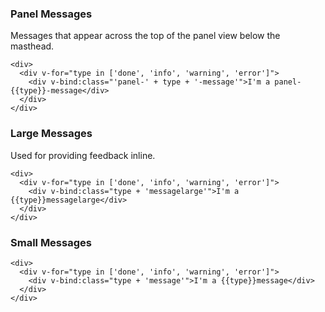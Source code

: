 ### Panel Messages

Messages that appear across the top of the panel view below the masthead.

```
<div>
  <div v-for="type in ['done', 'info', 'warning', 'error']">
    <div v-bind:class="'panel-' + type + '-message'">I'm a panel-{{type}}-message</div>
  </div>
</div>
```

### Large Messages

Used for providing feedback inline.

```
<div>
  <div v-for="type in ['done', 'info', 'warning', 'error']">
    <div v-bind:class="type + 'messagelarge'">I'm a {{type}}messagelarge</div>
  </div>
</div>
```

### Small Messages

```
<div>
  <div v-for="type in ['done', 'info', 'warning', 'error']">
    <div v-bind:class="type + 'message'">I'm a {{type}}message</div>
  </div>
</div>
```

